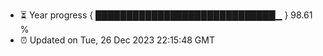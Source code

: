 - ⏳ Year progress { █████████████████████████████▁ } 98.61 %
- ⏰ Updated on Tue, 26 Dec 2023 22:15:48 GMT

